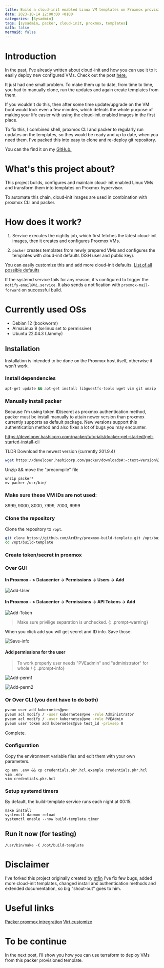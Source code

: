 ```yaml
---
title: Build a cloud-init enabled Linux VM templates on Proxmox provisioned by packer [Part 1]
date: 2023-10-14 12:00:00 +0100
categories: [Sysadmin]
tags: [sysadmin, packer, cloud-init, proxmox, templates]
math: false
mermaid: false
---
```

# Introduction

In the past, I've already written about cloud-init and how you can use it to it easily deploy new configured VMs.
Check out the post [here.](https://blog.thetechcorner.sk/posts/Cloud-Init-Proxmox-Templates/)

It just had one small problem. To make them up to date, from time to time, you had to manually clone, run the updates and again create templates from them.

If you wouldn't do this, then after some time update/upgrade on the VM boot would took even a few minutes, which defeats the whole purpose of making your life easier with using the cloud-init enabled images in the first place.

To fix this, I combined shell, proxmox CLI and packer to regularly run updates on the templates, so they would be ready and up to date, when you need them. I've packed this into easy to clone and re-deploy git repository.

You can the find it on my [GitHub.](https://github.com/Ard3ny/proxmox-build-template) 

# What's this project about?  

This project builds, configures and maintain cloud-init enabled Linux VMs and transform them into templates on Proxmox hypervisor.

To automate this chain, cloud-init images are used in combination with proxmox CLI and packer.


# How does it work?


1. Service executes the nightly job, which first fetches the latest cloud-init images, then it creates and configures Proxmox VMs.

2. `packer` creates templates from newly prepared VMs and configures the templates with cloud-init defaults (SSH user and public key). 

You can easily customize this and add more cloud-init defaults. 
[List of all possible defaults](https://pve.proxmox.com/wiki/Cloud-Init_Support)

If the systemd service fails for any reason, it's configured to trigger the `notify-email@%i.service`. It also sends a notification with `proxmox-mail-forward` on successful build.


# Currently used OSs

* Debian 12 (bookworm)
* AlmaLinux 9 (selinux set to permissive)
* Ubuntu 22.04.3 (Jammy)

## Installation

Installation is intended to be done on the Proxmox host itself, otherwise it won't work.

### Install dependencies
```bash
apt-get update && apt-get install libguestfs-tools wget vim git unzip
```

### Manually install packer 

Because I'm using token ID/secret as proxmox authentication method, packer must be install manually to attain newer version than proxmox currently supports as default package. New versions support this authentication method and also fixes a lot of bugs you may encounter.

https://developer.hashicorp.com/packer/tutorials/docker-get-started/get-started-install-cli

TLDR 
Download the newest version (currently 201.9.4)
```bash
wget https://developer.hashicorp.com/packer/downloads#:~:text=Version%3A%201.9.4-,Download,-AMD64
```
Unzip && move the "precompile" file
```
unzip packer*
mv packer /usr/bin/
```

### Make sure these VM IDs are not used:
8999, 9000, 8000, 7999, 7000, 6999



### Clone the repository

Clone the repository to `/opt`.

```bash
git clone https://github.com/Ard3ny/proxmox-build-template.git /opt/build-template
cd /opt/build-template
```

### Create token/secret in proxmox

### Over GUI

#### In Proxmox - > Datacenter -> Permissions -> Users -> Add
![Add-User](/assets/img/posts/2023-10-14-Build-a-cloud-init-enabled-Linux-VM-templates-on-Proxmox-provisioned-by-packer.md/add_user.png)

#### In Proxmox - > Datacenter -> Permissions -> API Tokens -> Add
![Add-Token](/assets/img/posts/2023-10-14-Build-a-cloud-init-enabled-Linux-VM-templates-on-Proxmox-provisioned-by-packer.md/add_token.png)

> Make sure privilige separation is unchecked.
{: .prompt-warning}

When you click add you will get secret and ID info. Save those.

![Save-info](/assets/img/posts/2023-10-14-Build-a-cloud-init-enabled-Linux-VM-templates-on-Proxmox-provisioned-by-packer.md/save_token_info.png)

#### Add permissions for the user

> To work properly user needs "PVEadmin" and "administrator" for whole / 
{: .prompt-info}

![Add-perm1](/assets/img/posts/2023-10-14-Build-a-cloud-init-enabled-Linux-VM-templates-on-Proxmox-provisioned-by-packer.md/user_permissions.png)

![Add-perm2](/assets/img/posts/2023-10-14-Build-a-cloud-init-enabled-Linux-VM-templates-on-Proxmox-provisioned-by-packer.md/user_permissions3.png)

### Or Over CLI (you dont have to do both)
```bash
pveum user add kubernetes@pve
pveum acl modify / -user kubernetes@pve -role Administrator
pveum acl modify / -user kubernetes@pve -role PVEAdmin
pveum user token add kubernetes@pve test_id -privsep 0
```

Complete.
 
### Configuration

Copy the environment variable files and edit them with your own parameters.

```
cp env .env && cp credentials.pkr.hcl.example credentials.pkr.hcl
vim .env
vim credentials.pkr.hcl
```

### Setup systemd timers

By default, the build-template service runs each night at 00:15.

```
make install
systemctl daemon-reload
systemctl enable --now build-template.timer
```

## Run it now (for testing)

```
/usr/bin/make -C /opt/build-template
```

# Disclaimer

I've forked this project originally created by [mfin](https://github.com/mfin/proxmox-build-template)
I've fix few bugs, added more cloud-init templates, changed install and authentication methods and extended documentation, so big "shout-out" goes to him.


# Useful links

[Packer proxmox intregration](https://developer.hashicorp.com/packer/integrations/hashicorp/proxmox/latest/components/builder/clone)
[Virt customize](https://www.libguestfs.org/virt-customize.1.html)

# To be continue

In the next post, I'll show you how you can use terraform to deploy VMs from this packer provisioned template.

